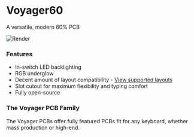 # Voyager60
A versatile, modern 60% PCB

![Render](https://github.com/ai03-2725/Voyager60/blob/master/Renders/Front.png)

### Features
* In-switch LED backlighting
* RGB underglow
* Decent amount of layout compatibility - [View supported layouts](http://www.keyboard-layout-editor.com/#/gists/c13b7f096e4a905736771dd79d809fa2)
* Slot cutout for maximum flexibility and typing comfort
* Fully open-source

### The Voyager PCB Family
The Voyager PCBs offer fully featured PCBs fit for any keyboard, whether mass production or high-end.

